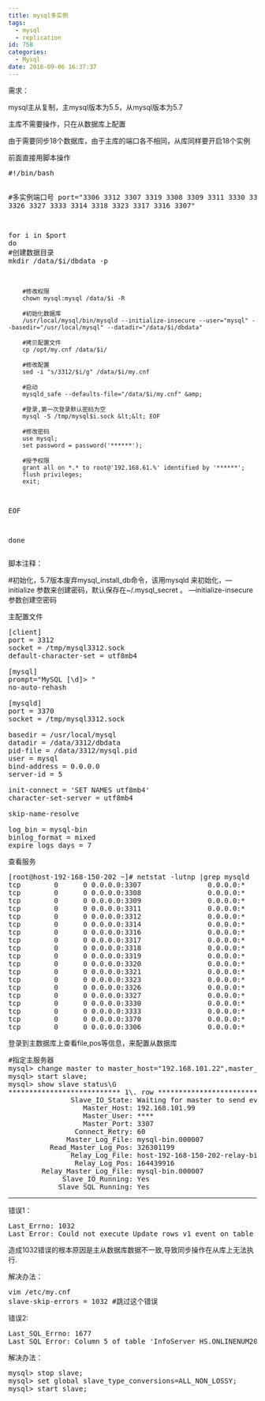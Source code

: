 ```yaml
---
title: mysql多实例
tags:
  - mysql
  - replication
id: 758
categories:
  - Mysql
date: 2016-09-06 16:37:37
---
```


需求：

mysql主从复制，主mysql版本为5.5，从mysql版本为5.7

主库不需要操作，只在从数据库上配置

由于需要同步18个数据库，由于主库的端口各不相同，从库同样要开启18个实例
<div>前面直接用脚本操作</div>
<!-- more -->
<pre class="lang:sh decode:true">#!/bin/bash

#多实例端口号
port="3306 3312 3307 3319 3308 3309 3311 3330 3320 3321 3326 3327 3333 3314 3318 3323 3317 3316 3307"

for i in $port
do
	#创建数据目录
        mkdir /data/$i/dbdata -p

        #修改权限
        chown mysql:mysql /data/$i -R

        #初始化数据库
        /usr/local/mysql/bin/mysqld --initialize-insecure --user="mysql" --basedir="/usr/local/mysql" --datadir="/data/$i/dbdata"

        #拷贝配置文件
        cp /opt/my.cnf /data/$i/

        #修改配置
        sed -i "s/3312/$i/g" /data/$i/my.cnf

        #启动
        mysqld_safe --defaults-file="/data/$i/my.cnf" &amp;

        #登录,第一次登录默认密码为空
        mysql -S /tmp/mysql$i.sock &lt;&lt; EOF

        #修改密码
        use mysql;
        set password = password('******');

        #授予权限
        grant all on *.* to root@'192.168.61.%' identified by '******';
        flush privileges;
        exit;
EOF

done</pre>
脚本注释：

#初始化，5.7版本废弃mysql_install_db命令，该用mysqld 来初始化，—initialize 参数来创建密码，默认保存在~/.mysql_secret 。 —initialize-insecure 参数创建空密码

主配置文件
<pre class="lang:sh decode:true ">[client]
port = 3312
socket = /tmp/mysql3312.sock
default-character-set = utf8mb4

[mysql]
prompt="MySQL [\d]&gt; "
no-auto-rehash

[mysqld]
port = 3370
socket = /tmp/mysql3312.sock

basedir = /usr/local/mysql
datadir = /data/3312/dbdata
pid-file = /data/3312/mysql.pid
user = mysql
bind-address = 0.0.0.0
server-id = 5

init-connect = 'SET NAMES utf8mb4'
character-set-server = utf8mb4

skip-name-resolve

log_bin = mysql-bin
binlog_format = mixed
expire_logs_days = 7</pre>
查看服务
<pre class="lang:sh decode:true ">[root@host-192-168-150-202 ~]# netstat -lutnp |grep mysqld
tcp        0      0 0.0.0.0:3307                0.0.0.0:*                   LISTEN      28591/mysqld
tcp        0      0 0.0.0.0:3308                0.0.0.0:*                   LISTEN      30546/mysqld
tcp        0      0 0.0.0.0:3309                0.0.0.0:*                   LISTEN      31062/mysqld
tcp        0      0 0.0.0.0:3311                0.0.0.0:*                   LISTEN      31564/mysqld
tcp        0      0 0.0.0.0:3312                0.0.0.0:*                   LISTEN      27792/mysqld
tcp        0      0 0.0.0.0:3314                0.0.0.0:*                   LISTEN      2978/mysqld
tcp        0      0 0.0.0.0:3316                0.0.0.0:*                   LISTEN      5322/mysqld
tcp        0      0 0.0.0.0:3317                0.0.0.0:*                   LISTEN      4736/mysqld
tcp        0      0 0.0.0.0:3318                0.0.0.0:*                   LISTEN      3564/mysqld
tcp        0      0 0.0.0.0:3319                0.0.0.0:*                   LISTEN      11531/mysqld
tcp        0      0 0.0.0.0:3320                0.0.0.0:*                   LISTEN      32591/mysqld
tcp        0      0 0.0.0.0:3321                0.0.0.0:*                   LISTEN      661/mysqld
tcp        0      0 0.0.0.0:3323                0.0.0.0:*                   LISTEN      4150/mysqld
tcp        0      0 0.0.0.0:3326                0.0.0.0:*                   LISTEN      1229/mysqld
tcp        0      0 0.0.0.0:3327                0.0.0.0:*                   LISTEN      1774/mysqld
tcp        0      0 0.0.0.0:3330                0.0.0.0:*                   LISTEN      32066/mysqld
tcp        0      0 0.0.0.0:3333                0.0.0.0:*                   LISTEN      2392/mysqld
tcp        0      0 0.0.0.0:3370                0.0.0.0:*                   LISTEN      6497/mysqld
tcp        0      0 0.0.0.0:3306                0.0.0.0:*                   LISTEN      5923/mysqld</pre>
登录到主数据库上查看file,pos等信息，来配置从数据库
<pre class="lang:sh decode:true">#指定主服务器
mysql&gt; change master to master_host="192.168.101.22",master_port=3370,master_user="kfuser",master_password="kfpasswd",master_log_file="mysql-bin.000006",master_log_pos=246808818;
mysql&gt; start slave;
mysql&gt; show slave status\G
*************************** 1\. row ***************************
               Slave_IO_State: Waiting for master to send event
                  Master_Host: 192.168.101.99
                  Master_User: ****
                  Master_Port: 3307
                Connect_Retry: 60
              Master_Log_File: mysql-bin.000007
          Read_Master_Log_Pos: 326301199
               Relay_Log_File: host-192-168-150-202-relay-bin.000002
                Relay_Log_Pos: 164439916
        Relay_Master_Log_File: mysql-bin.000007
             Slave_IO_Running: Yes
            Slave_SQL_Running: Yes</pre>

* * *

错误1：
<pre class="lang:sh decode:true ">Last_Errno: 1032
Last_Error: Could not execute Update_rows_v1 event on table InfoServer_HS.ONLINENUMREALTIME; Can't find record in 'ONLINENUMREALTIME', Error_code: 1032; handler error HA_ERR_KEY_NOT_FOUND; the event's master log mysql-bin.000006, end_log_pos 246506088</pre>
造成1032错误的根本原因是主从数据库数据不一致,导致同步操作在从库上无法执行.

解决办法：
<pre class="lang:sh decode:true ">vim /etc/my.cnf
slave-skip-errors = 1032 #跳过这个错误</pre>
错误2:
<pre class="lang:sh decode:true ">Last_SQL_Errno: 1677
Last_SQL_Error: Column 5 of table 'InfoServer_HS.ONLINENUM20160906' cannot be converted from type 'varchar(100)' to type 'varchar(100)'</pre>
解决办法：
<pre class="lang:sh decode:true ">mysql&gt; stop slave;
mysql&gt; set global slave_type_conversions=ALL_NON_LOSSY;
mysql&gt; start slave;</pre>
&nbsp;
